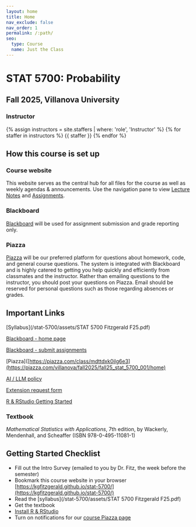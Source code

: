 ```yaml
---
layout: home
title: Home
nav_exclude: false
nav_order: 1
permalink: /:path/
seo:
  type: Course
  name: Just the Class
---
```


# STAT 5700: Probability

## Fall 2025, Villanova University

### Instructor

{% assign instructors = site.staffers | where: 'role', 'Instructor' %}
{% for staffer in instructors %}
{{ staffer }}
{% endfor %}

## How this course is set up

### Course website

This website serves as the central hub for all files for the course as well as weekly agendas & announcements. Use the navigation pane to view [Lecture Notes](lecture_notes/) and [Assignments](assignments/).

### Blackboard

[Blackboard](https://elearning.villanova.edu/ultra/courses/_182880_1/cl/outline) will be used for assignment submission and grade reporting only. 

### Piazza

[Piazza]([https://piazza.com/class/mdttdxk0ilg6e3](https://piazza.com/villanova/fall2025/fall25_stat_5700_001/home)) will be our preferred platform for questions about homework, code, and general course questions. The system is integrated with Blackboard and is highly catered to getting you help quickly and efficiently from classmates and the instructor. Rather than emailing questions to the instructor, you should post your questions on Piazza. Email should be reserved for personal questions such as those regarding absences or grades. 

## Important Links

[Syllabus](/stat-5700/assets/STAT 5700 Fitzgerald F25.pdf)

[Blackboard - home page](https://elearning.villanova.edu/ultra/courses/_182880_1/cl/outline)

[Blackboard - submit assignments](https://elearning.villanova.edu/webapps/blackboard/content/listContentEditable.jsp?content_id=_5566792_1&course_id=_182880_1)

[Piazza]([https://piazza.com/class/mdttdxk0ilg6e3](https://piazza.com/villanova/fall2025/fall25_stat_5700_001/home)

[AI / LLM policy](/stat-5700/ai_policy/)

[Extension request form](https://forms.office.com/r/WNFzPwjWgW)

[R & RStudio Getting Started](/stat-5700/rstudio/)

### Textbook

*Mathematical Statistics with Applications*, 7th edition, by Wackerly, Mendenhall, and Scheaffer (ISBN 978-0-495-11081-1)

## Getting Started Checklist

+ Fill out the Intro Survey (emailed to you by Dr. Fitz, the week before the semester)
+ Bookmark this course website in your browser [https://kgfitzgerald.github.io/stat-5700/](https://kgfitzgerald.github.io/stat-5700/)
+ Read the [syllabus](/stat-5700/assets/STAT 5700 Fitzgerald F25.pdf)
+ Get the textbook
+ [Install R & RStudio](/stat-5700/rstudio/)
+ Turn on notifications for our [course Piazza page](https://piazza.com/class/mdttdxk0ilg6e3)
